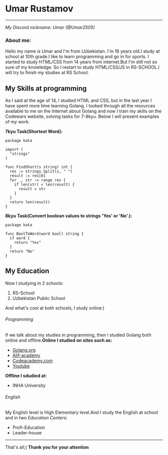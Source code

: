 # Umar Rustamov

--------

_My Discord nickname: Umar (@Umar2505)_

### About me:

Hello my name is Umar and I'm from Uzbekistan. I'm 16 years old.I study at school at 10th grade.I like to learn programming and go in for sports. I started to study HTML/CSS from 14 years from internet.But I'm still not so sure of my knowledge. So I restart to study HTML/CSS/JS in RS-SCHOOL.I will try to finish my studies at RS School.

## My Skills at programming

As I said at the age of 14, I studied HTML and CSS, but in the last year I have spent more time learning Golang. I looked through all the resources available to me on the Internet about Golang and now I train my skills on the Codewars website, solving tasks for 7-8kyu. Below I will present examples of my work.

__7kyu Task(Shortest Word):__
```golang
package kata

import (
  "strings"
)

func FindShort(s string) int {
  res := strings.Split(s, " ")
  result := res[0]
  for _, str := range res {
    if len(str) < len(result) {
      result = str
    }
  }
  return len(result)
}
```

__8kyu Task(Convert boolean values to strings 'Yes' or 'No'.):__
```golang
package kata

func BoolToWord(word bool) string {
  if word {
    return "Yes"
  }
  return "No"
}
```

## My Education
Now I studying in 2 schools:
1. RS-School
1. Uzbekistan Public School

And what's cool at both schools, I study online:)
###### Programming
If we talk about my studies in programming, then I studied Golang both online and offline.__Online I studied on sites such as:__
* [ Golang.org ](https://go.dev/)
* [ Alif-academy ](https://alif.academy/)
* [ Codeacademy.com ](https://www.codeacademy.com)
* [ Youtube ](https://youtube.com)

__Offline I sdudied at:__
* INHA University

###### English
My English level is High Elementary level.And I study the English at school and in two _Education Centers_:
* Profi-Education
* Leader-house
------

That's all;)
__Thank you for your attention__


